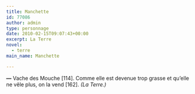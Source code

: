```yaml
---
title: Manchette
id: 77086
author: admin
type: personnage
date: 2010-02-15T09:07:43+00:00
excerpt: La Terre
novel:
  - terre
main_name: Manchette

---
```

**—** Vache des Mouche [114]. Comme elle est devenue trop grasse et qu&rsquo;elle ne vêle plus, on la vend [162]. _(La Terre.)_